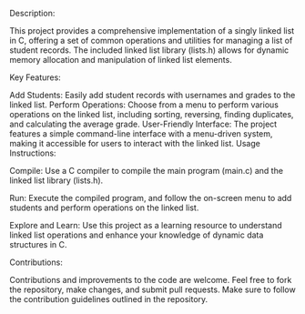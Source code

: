 Description:

This project provides a comprehensive implementation of a singly linked list in C, offering a set of common operations and utilities for managing a list of student records. The included linked list library (lists.h) allows for dynamic memory allocation and manipulation of linked list elements.

Key Features:

Add Students: Easily add student records with usernames and grades to the linked list.
Perform Operations: Choose from a menu to perform various operations on the linked list, including sorting, reversing, finding duplicates, and calculating the average grade.
User-Friendly Interface: The project features a simple command-line interface with a menu-driven system, making it accessible for users to interact with the linked list.
Usage Instructions:

Compile: Use a C compiler to compile the main program (main.c) and the linked list library (lists.h).

Run: Execute the compiled program, and follow the on-screen menu to add students and perform operations on the linked list.

Explore and Learn: Use this project as a learning resource to understand linked list operations and enhance your knowledge of dynamic data structures in C.

Contributions:

Contributions and improvements to the code are welcome. Feel free to fork the repository, make changes, and submit pull requests. Make sure to follow the contribution guidelines outlined in the repository.
